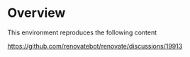 # Overview

This environment reproduces the following content

https://github.com/renovatebot/renovate/discussions/19913 

